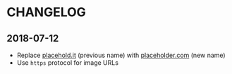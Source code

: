 # CHANGELOG

## 2018-07-12

* Replace [placehold.it](http://placehold.it) (previous name) with [placeholder.com](http://placeholder.com) (new name)
* Use `https` protocol for image URLs